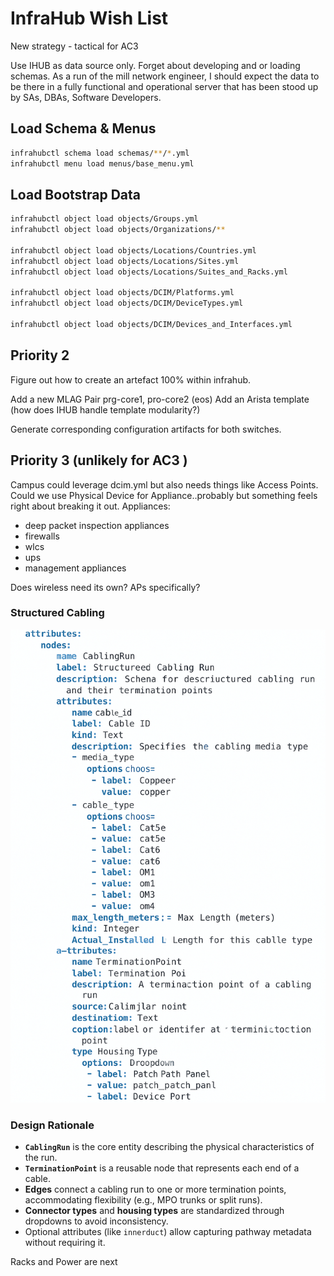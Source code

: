 # InfraHub Wish List

New strategy - tactical for AC3

Use IHUB as data source only.  Forget about developing and or loading schemas.  As a run of the mill network engineer, I should expect the data to be there in a fully functional and operational server that has been stood up by SAs, DBAs, Software Developers.

## Load Schema & Menus

```bash
infrahubctl schema load schemas/**/*.yml
infrahubctl menu load menus/base_menu.yml
```

## Load Bootstrap Data

```bash
infrahubctl object load objects/Groups.yml
infrahubctl object load objects/Organizations/**

infrahubctl object load objects/Locations/Countries.yml
infrahubctl object load objects/Locations/Sites.yml
infrahubctl object load objects/Locations/Suites_and_Racks.yml

infrahubctl object load objects/DCIM/Platforms.yml
infrahubctl object load objects/DCIM/DeviceTypes.yml

infrahubctl object load objects/DCIM/Devices_and_Interfaces.yml

```

## Priority 2

Figure out how to create an artefact 100% within infrahub.

Add a new MLAG Pair prg-core1, pro-core2 (eos)
Add an Arista template (how does IHUB handle template modularity?)

Generate corresponding configuration artifacts for both switches.

## Priority 3 (unlikely for AC3 )

Campus could leverage dcim.yml but also needs things like Access Points.  Could we use Physical Device for Appliance..probably but something feels right about breaking it out.
Appliances:

- deep packet inspection appliances
- firewalls
- wlcs
- ups
- management appliances

Does wireless need its own?  APs specifically?

### Structured Cabling

![structured_cabling_example](images/structured_cabling_example.png)

### Design Rationale

- **`CablingRun`** is the core entity describing the physical characteristics of the run.
- **`TerminationPoint`** is a reusable node that represents each end of a cable.
- **Edges** connect a cabling run to one or more termination points, accommodating flexibility (e.g., MPO trunks or split runs).
- **Connector types** and **housing types** are standardized through dropdowns to avoid inconsistency.
- Optional attributes (like `innerduct`) allow capturing pathway metadata without requiring it.


Racks and Power are next